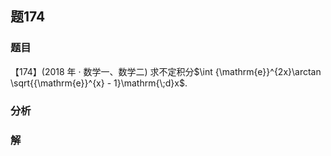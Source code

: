 ## 题174
### 题目
【174】(2018 年 · 数学一、数学二) 求不定积分$\int {\mathrm{e}}^{2x}\arctan \sqrt{{\mathrm{e}}^{x} - 1}\mathrm{\;d}x$. 
### 分析

### 解